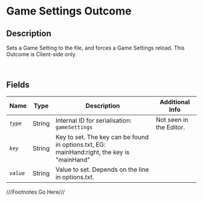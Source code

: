 Game Settings Outcome
============= 

## Description

Sets a Game Setting to the file, and forces a Game Settings reload. This Outcome is Client-side only.

<br />

## Fields

| Name     | Type   | Description | Additional Info |
| -------- | ------ | ----------- | --------------- |
| *`type`* | String |      Internal ID for serialisation: `gameSettings`       |         Not seen in the Editor.        |
| *`key`* | String |      Key to set. The key can be found in options.txt, EG: mainHand:right, the key is "mainHand"       |                 |
| *`value`* | String |      Value to set. Depends on the line in options.txt.       |                 |

///Footnotes Go Here///

[^-1]: Fields in *italics* are required for the Object to be valid.  
